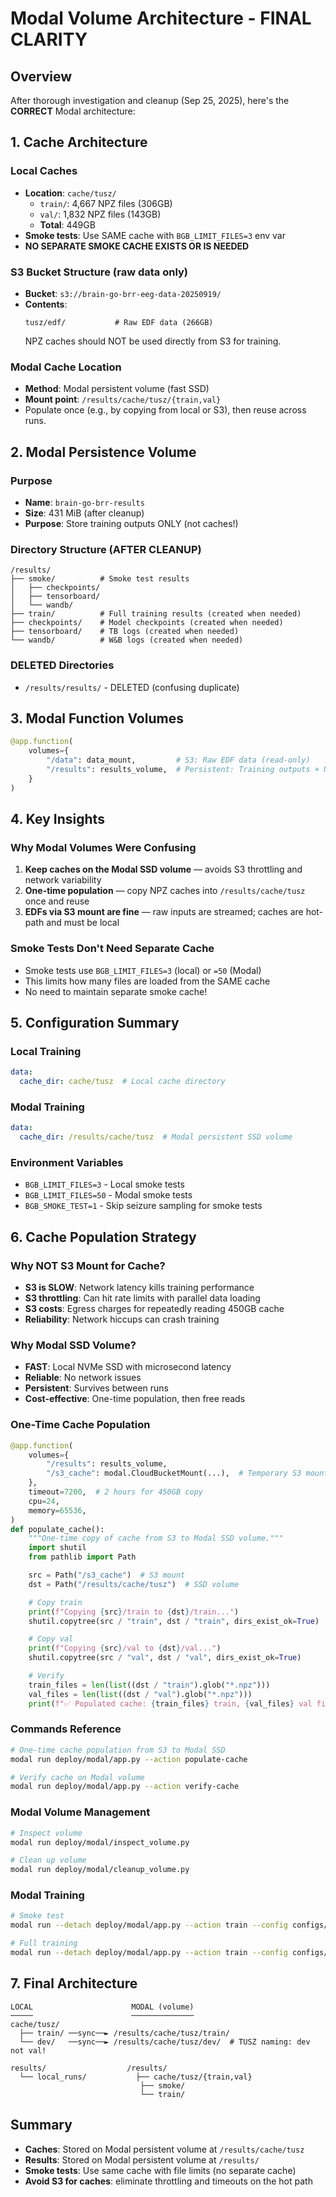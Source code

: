 # Modal Volume Architecture - FINAL CLARITY

## Overview
After thorough investigation and cleanup (Sep 25, 2025), here's the **CORRECT** Modal architecture:

## 1. Cache Architecture

### Local Caches
- **Location**: `cache/tusz/`
  - `train/`: 4,667 NPZ files (306GB)
  - `val/`: 1,832 NPZ files (143GB)
  - **Total**: 449GB
- **Smoke tests**: Use SAME cache with `BGB_LIMIT_FILES=3` env var
- **NO SEPARATE SMOKE CACHE EXISTS OR IS NEEDED**

### S3 Bucket Structure (raw data only)
- **Bucket**: `s3://brain-go-brr-eeg-data-20250919/`
- **Contents**:
  ```
  tusz/edf/           # Raw EDF data (266GB)
  ```
  NPZ caches should NOT be used directly from S3 for training.

### Modal Cache Location
- **Method**: Modal persistent volume (fast SSD)
- **Mount point**: `/results/cache/tusz/{train,val}`
- Populate once (e.g., by copying from local or S3), then reuse across runs.

## 2. Modal Persistence Volume

### Purpose
- **Name**: `brain-go-brr-results`
- **Size**: 431 MiB (after cleanup)
- **Purpose**: Store training outputs ONLY (not caches!)

### Directory Structure (AFTER CLEANUP)
```
/results/
├── smoke/          # Smoke test results
│   ├── checkpoints/
│   ├── tensorboard/
│   └── wandb/
├── train/          # Full training results (created when needed)
├── checkpoints/    # Model checkpoints (created when needed)
├── tensorboard/    # TB logs (created when needed)
└── wandb/          # W&B logs (created when needed)
```

### DELETED Directories
- `/results/results/` - DELETED (confusing duplicate)

## 3. Modal Function Volumes

```python
@app.function(
    volumes={
        "/data": data_mount,         # S3: Raw EDF data (read‑only)
        "/results": results_volume,  # Persistent: Training outputs + NPZ caches
    }
)
```

## 4. Key Insights

### Why Modal Volumes Were Confusing
1. **Keep caches on the Modal SSD volume** — avoids S3 throttling and network variability
2. **One-time population** — copy NPZ caches into `/results/cache/tusz` once and reuse
3. **EDFs via S3 mount are fine** — raw inputs are streamed; caches are hot-path and must be local

### Smoke Tests Don't Need Separate Cache
- Smoke tests use `BGB_LIMIT_FILES=3` (local) or `=50` (Modal)
- This limits how many files are loaded from the SAME cache
- No need to maintain separate smoke cache!

## 5. Configuration Summary

### Local Training
```yaml
data:
  cache_dir: cache/tusz  # Local cache directory
```

### Modal Training
```yaml
data:
  cache_dir: /results/cache/tusz  # Modal persistent SSD volume
```

### Environment Variables
- `BGB_LIMIT_FILES=3` - Local smoke tests
- `BGB_LIMIT_FILES=50` - Modal smoke tests
- `BGB_SMOKE_TEST=1` - Skip seizure sampling for smoke tests

## 6. Cache Population Strategy

### Why NOT S3 Mount for Cache?
- **S3 is SLOW**: Network latency kills training performance
- **S3 throttling**: Can hit rate limits with parallel data loading
- **S3 costs**: Egress charges for repeatedly reading 450GB cache
- **Reliability**: Network hiccups can crash training

### Why Modal SSD Volume?
- **FAST**: Local NVMe SSD with microsecond latency
- **Reliable**: No network issues
- **Persistent**: Survives between runs
- **Cost-effective**: One-time population, then free reads

### One-Time Cache Population
```python
@app.function(
    volumes={
        "/results": results_volume,
        "/s3_cache": modal.CloudBucketMount(...),  # Temporary S3 mount
    },
    timeout=7200,  # 2 hours for 450GB copy
    cpu=24,
    memory=65536,
)
def populate_cache():
    """One-time copy of cache from S3 to Modal SSD volume."""
    import shutil
    from pathlib import Path

    src = Path("/s3_cache")  # S3 mount
    dst = Path("/results/cache/tusz")  # SSD volume

    # Copy train
    print(f"Copying {src}/train to {dst}/train...")
    shutil.copytree(src / "train", dst / "train", dirs_exist_ok=True)

    # Copy val
    print(f"Copying {src}/val to {dst}/val...")
    shutil.copytree(src / "val", dst / "val", dirs_exist_ok=True)

    # Verify
    train_files = len(list((dst / "train").glob("*.npz")))
    val_files = len(list((dst / "val").glob("*.npz")))
    print(f"✅ Populated cache: {train_files} train, {val_files} val files")
```

### Commands Reference
```bash
# One-time cache population from S3 to Modal SSD
modal run deploy/modal/app.py --action populate-cache

# Verify cache on Modal volume
modal run deploy/modal/app.py --action verify-cache
```

### Modal Volume Management
```bash
# Inspect volume
modal run deploy/modal/inspect_volume.py

# Clean up volume
modal run deploy/modal/cleanup_volume.py
```

### Modal Training
```bash
# Smoke test
modal run --detach deploy/modal/app.py --action train --config configs/modal/smoke.yaml

# Full training
modal run --detach deploy/modal/app.py --action train --config configs/modal/train.yaml
```

## 7. Final Architecture

```
LOCAL                      MODAL (volume)
─────                      ──────────────
cache/tusz/
  ├── train/ ──sync──► /results/cache/tusz/train/
  └── dev/   ──sync──► /results/cache/tusz/dev/  # TUSZ naming: dev not val!

results/                  /results/
  └── local_runs/           ├── cache/tusz/{train,val}
                             ├── smoke/
                             └── train/
```

## Summary
- **Caches**: Stored on Modal persistent volume at `/results/cache/tusz`
- **Results**: Stored on Modal persistent volume at `/results/`
- **Smoke tests**: Use same cache with file limits (no separate cache)
 - **Avoid S3 for caches**: eliminate throttling and timeouts on the hot path
